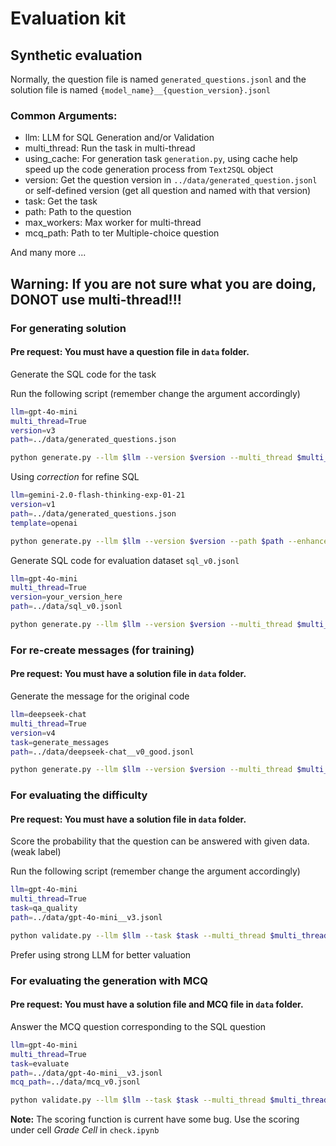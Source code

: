 # Evaluation kit

## Synthetic evaluation


Normally, the question file is named `generated_questions.jsonl` and the solution file is named `{model_name}__{question_version}.jsonl`

### Common Arguments:
- llm: LLM for SQL Generation and/or Validation
- multi_thread: Run the task in multi-thread
- using_cache: For generation task `generation.py`, using cache help speed up the code generation process from `Text2SQL` object
- version: Get the question version in `../data/generated_question.jsonl` or self-defined version (get all question and named with that version)
- task: Get the task
- path: Path to the question
- max_workers: Max worker for multi-thread
- mcq_path: Path to ter Multiple-choice question

And many more ...

## Warning: If you are not sure what you are doing, DONOT use multi-thread!!!

### For generating solution 
#### Pre request: You must have a question file in `data` folder. 

Generate the SQL code for the task

Run the following script (remember change the argument accordingly)

```bash
llm=gpt-4o-mini
multi_thread=True 
version=v3
path=../data/generated_questions.json

python generate.py --llm $llm --version $version --multi_thread $multi_thread --path $path
```

Using *correction* for refine SQL

```bash
llm=gemini-2.0-flash-thinking-exp-01-21
version=v1
path=../data/generated_questions.json
template=openai

python generate.py --llm $llm --version $version --path $path --enhance correction
```

Generate SQL code for evaluation dataset `sql_v0.jsonl`
```bash
llm=gpt-4o-mini
multi_thread=True 
version=your_version_here
path=../data/sql_v0.jsonl

python generate.py --llm $llm --version $version --multi_thread $multi_thread --path $path
```


### For re-create messages (for training)
#### Pre request: You must have a solution file in `data` folder.

Generate the message for the original code


```bash
llm=deepseek-chat
multi_thread=True 
version=v4
task=generate_messages
path=../data/deepseek-chat__v0_good.jsonl

python generate.py --llm $llm --version $version --multi_thread $multi_thread --task $task --path $path
```


### For evaluating the difficulty
#### Pre request: You must have a solution file in `data` folder.
Score the probability that the question can be answered with given data. (weak label)

Run the following script (remember change the argument accordingly)

```bash
llm=gpt-4o-mini
multi_thread=True 
task=qa_quality
path=../data/gpt-4o-mini__v3.jsonl

python validate.py --llm $llm --task $task --multi_thread $multi_thread --path $path
```

Prefer using strong LLM for better valuation

### For evaluating the generation with MCQ
#### Pre request: You must have a solution file and MCQ file in `data` folder. 

Answer the MCQ question corresponding to the SQL question

```bash
llm=gpt-4o-mini
multi_thread=True 
task=evaluate
path=../data/gpt-4o-mini__v3.jsonl
mcq_path=../data/mcq_v0.jsonl

python validate.py --llm $llm --task $task --multi_thread $multi_thread --path $path
```

**Note:** The scoring function is current have some bug. Use the scoring under cell *Grade Cell* in `check.ipynb`